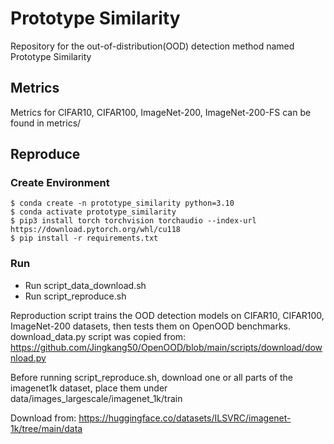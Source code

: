 # Prototype Similarity
Repository for the out-of-distribution(OOD) detection method named Prototype Similarity

## Metrics
Metrics for CIFAR10, CIFAR100, ImageNet-200, ImageNet-200-FS can be found in metrics/

## Reproduce

### Create Environment
```
$ conda create -n prototype_similarity python=3.10
$ conda activate prototype_similarity
$ pip3 install torch torchvision torchaudio --index-url https://download.pytorch.org/whl/cu118
$ pip install -r requirements.txt
```

### Run
- Run script_data_download.sh
- Run script_reproduce.sh

Reproduction script trains the OOD detection models on CIFAR10, CIFAR100, ImageNet-200 datasets, then tests them on OpenOOD benchmarks.
download_data.py script was copied from: https://github.com/Jingkang50/OpenOOD/blob/main/scripts/download/download.py

Before running script_reproduce.sh, download one or all parts of the imagenet1k dataset, place them under data/images_largescale/imagenet_1k/train

Download from: https://huggingface.co/datasets/ILSVRC/imagenet-1k/tree/main/data



